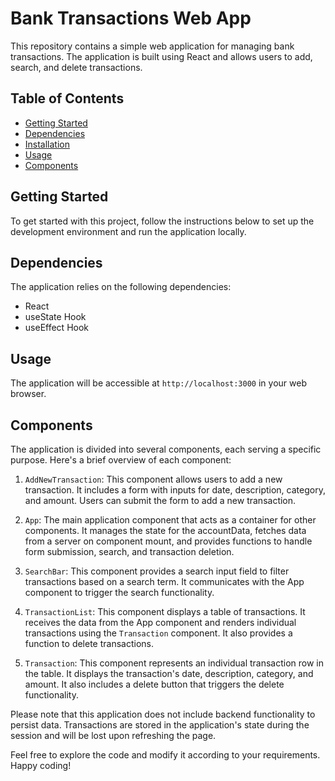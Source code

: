 # Bank Transactions Web App

This repository contains a simple web application for managing bank transactions. The application is built using React and allows users to add, search, and delete transactions.

## Table of Contents

- [Getting Started](#getting-started)
- [Dependencies](#dependencies)
- [Installation](#installation)
- [Usage](#usage)
- [Components](#components)

## Getting Started

To get started with this project, follow the instructions below to set up the development environment and run the application locally.

## Dependencies

The application relies on the following dependencies:

- React
- useState Hook
- useEffect Hook

## Usage

The application will be accessible at `http://localhost:3000` in your web browser.

## Components

The application is divided into several components, each serving a specific purpose. Here's a brief overview of each component:

1. `AddNewTransaction`: This component allows users to add a new transaction. It includes a form with inputs for date, description, category, and amount. Users can submit the form to add a new transaction.

2. `App`: The main application component that acts as a container for other components. It manages the state for the accountData, fetches data from a server on component mount, and provides functions to handle form submission, search, and transaction deletion.

3. `SearchBar`: This component provides a search input field to filter transactions based on a search term. It communicates with the App component to trigger the search functionality.

4. `TransactionList`: This component displays a table of transactions. It receives the data from the App component and renders individual transactions using the `Transaction` component. It also provides a function to delete transactions.

5. `Transaction`: This component represents an individual transaction row in the table. It displays the transaction's date, description, category, and amount. It also includes a delete button that triggers the delete functionality.

Please note that this application does not include backend functionality to persist data. Transactions are stored in the application's state during the session and will be lost upon refreshing the page.

Feel free to explore the code and modify it according to your requirements. Happy coding!